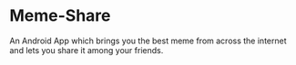 # Meme-Share
An Android App which brings you the best meme from across the internet and lets you share it among your friends.
